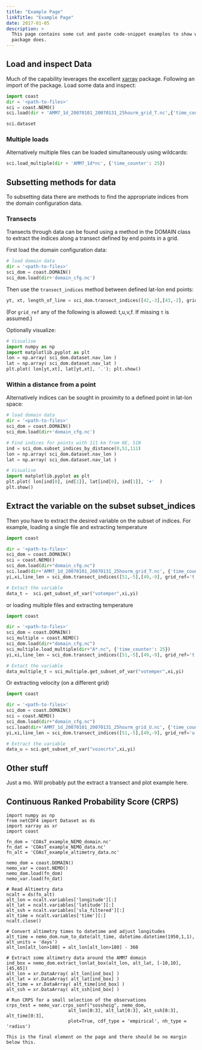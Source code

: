 ```yaml
---
title: "Example Page"
linkTitle: "Example Page"
date: 2017-01-05
description: >
  This page contains some cut and paste code-snippet examples to show what this
  package does.
---
```



## Load and inspect Data

Much of the capability leverages the excellent [xarray](http://xarray.pydata.org/en/stable/#) package. Following an import of the package. Load some data and inspect:

``` python
import coast
dir = '<path-to-files>'
sci = coast.NEMO()
sci.load(dir + 'AMM7_1d_20070101_20070131_25hourm_grid_T.nc',{'time_counter':10})

sci.dataset
```


### Multiple loads

Alternatively multiple files can be loaded simultaneously using wildcards:

``` python
sci.load_multiple(dir + 'AMM7_1d*nc', {'time_counter': 25})   
```


## Subsetting methods for data

To subsetting data there are methods to find the appropriate indices from the domain configuration data.

### Transects

Transects through data can be found using a method in the DOMAIN class to extract
the indices along a transect defined by end points in a grid.  

First load the domain configuration data:

``` python
# load domain data
dir = '<path-to-files>'
sci_dom = coast.DOMAIN()
sci_dom.load(dir+'domain_cfg.nc')
```
Then use the ``transect_indices`` method between defined lat-lon end points:
``` python
yt, xt, length_of_line = sci_dom.transect_indices([42,-3],[43,-2], grid_ref='t')
```
(For ``grid_ref`` any of the following is allowed: t,u,v,f. If missing ``t`` is assumed.)

Optionally visualize:
``` python
# Visualise
import numpy as np
import matplotlib.pyplot as plt
lon = np.array( sci_dom.dataset.nav_lon )
lat = np.array( sci_dom.dataset.nav_lat )
plt.plot( lon[yt,xt], lat[yt,xt], '.'); plt.show()
```

### Within a distance from a point

Alternatively indices can be sought in proximity to a defined point in lat-lon space:
``` python
# load domain data
dir = '<path-to-files>'
sci_dom = coast.DOMAIN()
sci_dom.load(dir+'domain_cfg.nc')

# Find indices for points with 111 km from 0E, 51N
ind = sci_dom.subset_indices_by_distance(0,51,111)
lon = np.array( sci_dom.dataset.nav_lon )
lat = np.array( sci_dom.dataset.nav_lat )

# Visualise
import matplotlib.pyplot as plt
plt.plot( lon[ind[0], ind[1]], lat[ind[0], ind[1]], '+'  )
plt.show()
```

## Extract the variable on the subset subset_indices

Then you have to extract the desired variable on the subset of indices. For example,
loading a single file and extracting temperature

``` python
import coast

dir = '<path-to-files>'
sci_dom = coast.DOMAIN()
sci = coast.NEMO()
sci_dom.load(dir+"domain_cfg.nc")
sci.load(dir+'AMM7_1d_20070101_20070131_25hourm_grid_T.nc', {'time_counter': 25})
yi,xi,line_len = sci_dom.transect_indices([51,-5],[49,-9], grid_ref='t')

# Extact the variable
data_t =  sci.get_subset_of_var("votemper",xi,yi)
```

or loading multiple files and extracting temperature

``` python
import coast

dir = '<path-to-files>'
sci_dom = coast.DOMAIN()
sci_multiple = coast.NEMO()
sci_dom.load(dir+"domain_cfg.nc")
sci_multiple.load_multiple(dir+"A*.nc", {'time_counter': 25})
yi,xi,line_len = sci_dom.transect_indices([51,-5],[49,-9], grid_ref='t')

# Extact the variable
data_multiple_t = sci_multiple.get_subset_of_var("votemper",xi,yi)
```

Or extracting velocity (on a different grid)
``` python
import coast

dir = '<path-to-files>'
sci_dom = coast.DOMAIN()
sci = coast.NEMO()
sci_dom.load(dir+"domain_cfg.nc")
sci.load(dir+'AMM7_1d_20070101_20070131_25hourm_grid_U.nc', {'time_counter': 25}) # load in a velocity dataset
yi,xi,line_len = sci_dom.transect_indices([51,-5],[49,-9], grid_ref='u') # Extract transect indices on u-pts

# Extract the variable
data_u = sci.get_subset_of_var("vozocrtx",xi,yi)
```

## Other stuff
Just a mo. Will probably put the extract a transect and plot example here.

## Continuous Ranked Probability Score (CRPS)
```
import numpy as np
from netCDF4 import Dataset as ds
import xarray as xr
import coast

fn_dom = 'COAsT_example_NEMO_domain.nc'
fn_dat = 'COAsT_example_NEMO_data.nc'
fn_alt = 'COAsT_example_altimetry_data.nc'

nemo_dom = coast.DOMAIN()
nemo_var = coast.NEMO()
nemo_dom.load(fn_dom)
nemo_var.load(fn_dat)

# Read Altimetry data
ncalt = ds(fn_alt)
alt_lon = ncalt.variables['longitude'][:]
alt_lat = ncalt.variables['latitude'][:]
alt_ssh = ncalt.variables['sla_filtered'][:]
alt_time = ncalt.variables['time'][:]
ncalt.close()

# Convert altimetry times to datetime and adjust longitudes
alt_time = nemo_dom.num_to_date(alt_time, datetime.datetime(1950,1,1), alt_units = 'days')
alt_lon[alt_lon>180] = alt_lon[alt_lon>180] - 360

# Extract some altimetry data around the AMM7 domain
ind_box = nemo_dom.extract_lonlat_box(alt_lon, alt_lat, [-10,10],[45,65])
alt_lon = xr.DataArray( alt_lon[ind_box] )
alt_lat = xr.DataArray( alt_lat[ind_box] )
alt_time = xr.DataArray( alt_time[ind_box] )
alt_ssh = xr.DataArray( alt_ssh[ind_box] )

# Run CRPS for a small selection of the observations
crps_test = nemo_var.crps_sonf("sossheig", nemo_dom,
                       alt_lon[0:3], alt_lat[0:3], alt_ssh[0:3], alt_time[0:3],
                       plot=True, cdf_type = 'empirical', nh_type = 'radius')
```



```
This is the final element on the page and there should be no margin below this.
```
